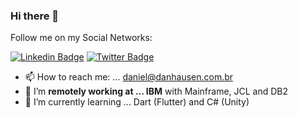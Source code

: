 ### Hi there 👋

Follow me on my Social Networks:

[![Linkedin Badge](https://img.shields.io/badge/-LinkedIn-blue?style=flat-square&logo=Linkedin&logoColor=white&link=https://www.linkedin.com/in/danielnordhausen/)](https://www.linkedin.com/in/danielnordhausen/)
[![Twitter Badge](https://img.shields.io/badge/-Twitter-1ca0f1?style=flat-square&labelColor=1ca0f1&logo=twitter&logoColor=white&link=https://twitter.com/ThisIsDanHausen)](https://twitter.com/ThisIsDanHausen)

- 📫 How to reach me: ... daniel@danhausen.com.br
- 🔭 I’m **remotely working at ... IBM** with Mainframe, JCL and DB2
- 🌱 I’m currently learning ... Dart (Flutter) and C# (Unity)


<!--
**DanHausen/DanHausen** is a ✨ _special_ ✨ repository because its `README.md` (this file) appears on your GitHub profile.

Here are some ideas to get you started:


- 💬 Ask me about ... 
- 📫 How to reach me: ... daniel@danhausen.com.br
- 😄 Pronouns: ... 
- ⚡ Fun fact: ... 
-->
